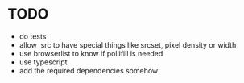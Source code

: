 # TODO
- do tests 
- allow <img> src to have special things like srcset, pixel density or width
- use browserlist to know if pollifill is needed
- use typescript
- add the required dependencies somehow
